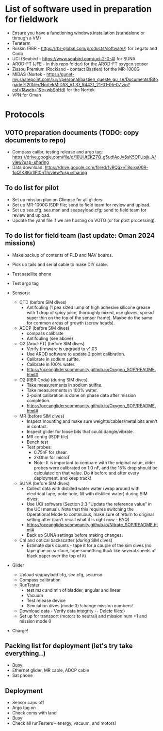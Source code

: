 # List of software used in preparation for fieldwork

* Ensure you have a functioning windows installation (standalone or through a VM)
* Teraterm
* Ruskin (RBR - https://rbr-global.com/products/software/) for Legato and Coda
* UCI (Seabird - https://www.seabird.com/uci-2-0-4) for SUNA
* AROD-FT (JFE - in this repo folder) for the AROD-FT oxygen sensor
* Zissou Premium (Rockland - contact Bastien) for the MR-1000G
* MIDAS (Nortek - https://gunet-my.sharepoint.com/:u:/r/personal/bastien_queste_gu_se/Documents/Bifogade%20filer/NortekMIDAS_V1.37_R4421_21-01-05-07.zip?csf=1&web=1&e=wbSpHd) for the Nortek
* VPN for Oman


# Protocols
## VOTO preparation documents (TODO: copy documents to repo)
* Compass calibr, testing release and argo tag: https://drive.google.com/file/d/10UlJtEKZ7Q_g5udiAcJv6sK5OFUpjk_A/view?usp=sharing
* Data download: https://drive.google.com/file/d/1vRQgxeT8gixs00R-1oQ1K8Kx1lFt0nTh/view?usp=sharing

## To do list for pilot
* Set up mission plan on Glimpse for all gliders.
* Set up MR-1000G ISDP file; send to field team for review and upload.
* Set up sea.cfg, sea.msn and seapayload.cfg; send to field team for review and upload.
* Update the yaml file if we are hosting on VOTO (or for post processing).

## To do list for field team (last update: Oman 2024 missions)
* Make backup of contents of PLD and NAV boards.
* Pick up tails and serial cable to make DIY cable.
* Test satellite phone
* Test argo tag
* Sensors:
  * CTD  (before SIM dives)
    * Antifouling (1 pea sized lump of high adhesive silicone grease with 1 drop of spicy juice, thoroughly mixed, use gloves, spread super thin on the top of the sensor frame). Maybe do the same for common areas of growth (screw heads).
  * ADCP  (before SIM dives)
    * compass calibrate
    * Antifouling (see above)
  * O2 (Arod-FT)  (before SIM dives)
    * Verify firmware is upgradd to v1.03
    * Use AROD software to update 2 point calibration.
    * Calibrate in sodium sulfite.
    * Calibrate in 100% water.
    * https://oceangliderscommunity.github.io/Oxygen_SOP/README.html# 
  * O2 (RBR Coda)  (during SIM dives)
    * Take measurements in sodium sulfite.
    * Take measurements in 100% water.
    * 2-point calibration is done on phase data after mission completion.
    * https://oceangliderscommunity.github.io/Oxygen_SOP/README.html# 
  * MR (before SIM dives)
    * Inspect mounting and make sure weights/cables/metal bits aren't in contact.
    * Inspect glider for loose bits that could dangle/vibrate. 
    * MR config (ISDP file)
    * Bench test
    * Test probes:
      * 0.75nF for shear.
      * 2kOhm for microT
      * Note: It is important to compare with the original value, older probes were calibrated on 1.0 nF, and the 15% drop should be calculated on that value. Do it before and after every deployment, and keep track!
  * SUNA (before SIM dives)
    * Collect data with distilled water water (wrap around with electrical tape, poke hole, fill with distilled water) during SIM dives.
    * Use UCI software (Section 2.3 "Update the reference value" in the UCI manual). Note that this requires switching the Operational Mode to continuous, make sure ot return to original setting after (can't recall what it is right now - BYQ)
    * https://oceangliderscommunity.github.io/Nitrate_SOP/README.html#
    * Back up SUNA settings before making changes.
  * Chl and optical backscatter (*during* SIM dives)
    * Estimate dark counts - tape it for a couple of the sim dives (no tape glue on surface, tape something thick like several sheets of black paper over the top of it)

* Glider
  * Upload seapayload.cfg, sea.cfg, sea.msn
  * Compass calibration
  * RunTester 
    * test max and min of bladder, angular and linear
    * Vacuum
    * Test release device
    * Simulation dives (mode 3) !change mission numbers!
  * Download data - Verify data integrity  -- Delete files:)
  * Set up for transport (motors to neutral) and mission num +1 and mission mode 0

* Charge!

## Packing list for deployment (let's try take everything..)
* Buoy
* Ethernet glider, MR cable, ADCP cable
* Sat phone

## Deployment
* Sensor caps off
* Argo tag on
* Check coms with land
* Buoy
* Check all runTesters - energy, vacuum, and motors!


